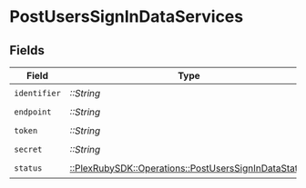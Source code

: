 # PostUsersSignInDataServices


## Fields

| Field                                                                                                        | Type                                                                                                         | Required                                                                                                     | Description                                                                                                  | Example                                                                                                      |
| ------------------------------------------------------------------------------------------------------------ | ------------------------------------------------------------------------------------------------------------ | ------------------------------------------------------------------------------------------------------------ | ------------------------------------------------------------------------------------------------------------ | ------------------------------------------------------------------------------------------------------------ |
| `identifier`                                                                                                 | *::String*                                                                                                   | :heavy_check_mark:                                                                                           | N/A                                                                                                          | metadata-dev                                                                                                 |
| `endpoint`                                                                                                   | *::String*                                                                                                   | :heavy_check_mark:                                                                                           | N/A                                                                                                          | https://epg.provider.plex.tv                                                                                 |
| `token`                                                                                                      | *::String*                                                                                                   | :heavy_check_mark:                                                                                           | N/A                                                                                                          | DjoMtqFAGRL1uVtCyF1dKIorTbShJeqv                                                                             |
| `secret`                                                                                                     | *::String*                                                                                                   | :heavy_check_mark:                                                                                           | N/A                                                                                                          |                                                                                                              |
| `status`                                                                                                     | [::PlexRubySDK::Operations::PostUsersSignInDataStatus](../../models/operations/postuserssignindatastatus.md) | :heavy_check_mark:                                                                                           | N/A                                                                                                          | online                                                                                                       |